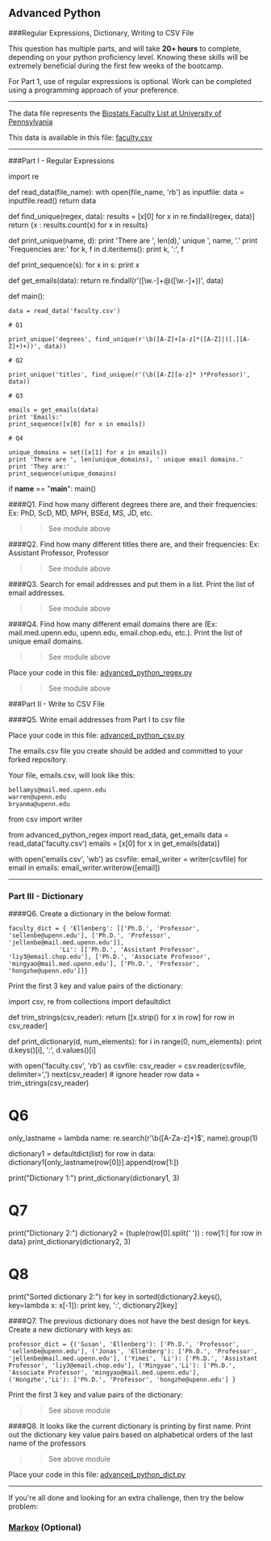 ## Advanced Python    

###Regular Expressions, Dictionary, Writing to CSV File  

This question has multiple parts, and will take **20+ hours** to complete, depending on your python proficiency level.  Knowing these skills will be extremely beneficial during the first few weeks of the bootcamp.

For Part 1, use of regular expressions is optional.  Work can be completed using a programming approach of your preference. 

---

The data file represents the [Biostats Faculty List at University of Pennsylvania](http://www.med.upenn.edu/cceb/biostat/faculty.shtml)

This data is available in this file:  [faculty.csv](python/faculty.csv)

--- 

###Part I - Regular Expressions  

import re

def read_data(file_name):
    with open(file_name, 'rb') as inputfile:
        data = inputfile.read()
    return data


def find_unique(regex, data):
    results = [x[0] for x in re.findall(regex, data)]
    return {x : results.count(x) for x in results}


def print_unique(name, d):
    print 'There are ', len(d),' unique ', name, '.'
    print 'Frequencies are:'
    for k, f in d.iteritems():
        print k, ':', f


def print_sequence(s):
    for x in s:
        print x


def get_emails(data):
    return re.findall(r'([\w.-]+@([\w.-]+))', data)


def main():

    data = read_data('faculty.csv')

    # Q1

    print_unique('degrees', find_unique(r'\b([A-Z]+[a-z]*([A-Z]|([.][A-Z]+)+))', data))

    # Q2

    print_unique('titles', find_unique(r'(\b([A-Z][a-z]* )*Professor)', data))

    # Q3

    emails = get_emails(data)
    print 'Emails:'
    print_sequence([x[0] for x in emails])

    # Q4

    unique_domains = set([x[1] for x in emails])
    print 'There are ', len(unique_domains), ' unique email domains.'
    print 'They are:'
    print_sequence(unique_domains)


if __name__ == "__main__":
    main()



####Q1. Find how many different degrees there are, and their frequencies: Ex:  PhD, ScD, MD, MPH, BSEd, MS, JD, etc.

>> See module above

####Q2. Find how many different titles there are, and their frequencies:  Ex:  Assistant Professor, Professor

>> See module above


####Q3. Search for email addresses and put them in a list.  Print the list of email addresses.

>> See module above

####Q4. Find how many different email domains there are (Ex:  mail.med.upenn.edu, upenn.edu, email.chop.edu, etc.).  Print the list of unique email domains.

>> See module above

Place your code in this file: [advanced_python_regex.py](python/advanced_python_regex.py)

>> See module above


###Part II - Write to CSV File

####Q5.  Write email addresses from Part I to csv file

Place your code in this file: [advanced_python_csv.py](python/advanced_python_csv.py)

The emails.csv file you create should be added and committed to your forked repository.

Your file, emails.csv, will look like this:
```
bellamys@mail.med.upenn.edu
warren@upenn.edu
bryanma@upenn.edu
```

from csv import writer

from advanced_python_regex import read_data, get_emails
data = read_data('faculty.csv')
emails = [x[0] for x in get_emails(data)]

with open('emails.csv', 'wb') as csvfile:
    email_writer = writer(csvfile)
    for email in emails:
        email_writer.writerow([email])

---

### Part III - Dictionary

####Q6.  Create a dictionary in the below format:
```
faculty_dict = { 'Ellenberg': [['Ph.D.', 'Professor', 'sellenbe@upenn.edu'], ['Ph.D.', 'Professor', 'jellenbe@mail.med.upenn.edu']],
              'Li': [['Ph.D.', 'Assistant Professor', 'liy3@email.chop.edu'], ['Ph.D.', 'Associate Professor', 'mingyao@mail.med.upenn.edu'], ['Ph.D.', 'Professor', 'hongzhe@upenn.edu']]}
```
Print the first 3 key and value pairs of the dictionary:

import csv, re
from collections import defaultdict


def trim_strings(csv_reader):
    return [[x.strip() for x in row] for row in csv_reader]


def print_dictionary(d, num_elements):
    for i in range(0, num_elements):
        print d.keys()[i], ':', d.values()[i]

with open('faculty.csv', 'rb') as csvfile:
    csv_reader = csv.reader(csvfile, delimiter=',')
    next(csv_reader) # ignore header row
    data = trim_strings(csv_reader)

# Q6

only_lastname = lambda name: re.search(r'\b([A-Za-z]+)$', name).group(1)

dictionary1 = defaultdict(list)
for row in data:
    dictionary1[only_lastname(row[0])].append(row[1:])

print("Dictionary 1:")
print_dictionary(dictionary1, 3)

# Q7

print("Dictionary 2:")
dictionary2 = {tuple(row[0].split(' ')) : row[1:] for row in data}
print_dictionary(dictionary2, 3)

# Q8

print("Sorted dictionary 2:")
for key in sorted(dictionary2.keys(), key=lambda x: x[-1]):
    print key, ':', dictionary2[key]

####Q7.  The previous dictionary does not have the best design for keys.  Create a new dictionary with keys as:

```
professor_dict = {('Susan', 'Ellenberg'): ['Ph.D.', 'Professor', 'sellenbe@upenn.edu'], ('Jonas', 'Ellenberg'): ['Ph.D.', 'Professor', 'jellenbe@mail.med.upenn.edu'], ('Yimei', 'Li'): ['Ph.D.', 'Assistant Professor', 'liy3@email.chop.edu'], ('Mingyao','Li'): ['Ph.D.', 'Associate Professor', 'mingyao@mail.med.upenn.edu'], ('Hongzhe','Li'): ['Ph.D.', 'Professor', 'hongzhe@upenn.edu'] }
```

Print the first 3 key and value pairs of the dictionary:

>> See above module

####Q8.  It looks like the current dictionary is printing by first name.  Print out the dictionary key value pairs based on alphabetical orders of the last name of the professors

>> See above module

Place your code in this file: [advanced_python_dict.py](python/advanced_python_dict.py)

--- 

If you're all done and looking for an extra challenge, then try the below problem:  

### [Markov](python/markov.py) (Optional)

